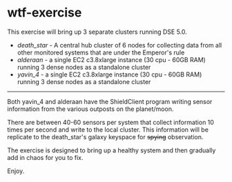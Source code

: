 # wtf-exercise

This exercise will bring up 3 separate clusters running DSE 5.0.

* *death\_star* - A central hub cluster of 6 nodes for collecting data from all other monitored systems that are under the Emperor's rule
* *alderaan* - a single EC2 c3.8xlarge instance (30 cpu - 60GB RAM) running 3 dense nodes as a standalone cluster
* *yavin\_4* - a single EC2 c3.8xlarge instance (30 cpu - 60GB RAM) running 3 dense nodes as a standalone cluster

* * *

Both yavin\_4 and alderaan have the ShieldClient program writing sensor information from the various outposts on the planet/moon.

There are between 40-60 sensors per system that collect information 10 times per second and write to the local cluster. 
This information will be replicate to the death\_star's galaxy keyspace for <s>spying</s> observation.

The exercise is designed to bring up a healthy system and then gradually add in chaos for you to fix.

Enjoy.
